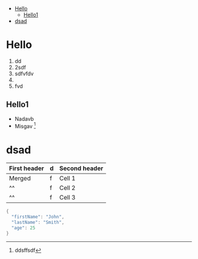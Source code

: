 - [Hello](#hello)
  - [Hello1](#hello1)
- [dsad](#dsad)

# Hello

1. dd
2. 2sdf
3. sdfvfdv
4.
5. fvd

## Hello1

- Nadavb
- Misgav [^1]

# dsad

| First header | d   | Second header |
| ------------ | --- | ------------- |
| Merged       | f   | Cell 1        |
| ^^           | f   | Cell 2        |
| ^^           | f   | Cell 3        |

```c
{
  "firstName": "John",
  "lastName": "Smith",
  "age": 25
}
```

[^1]: ddsffsdf
